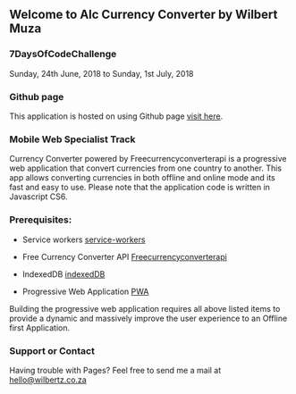 ## Welcome to Alc Currency Converter by Wilbert Muza ##

### 7DaysOfCodeChallenge ###
   Sunday, 24th June, 2018 to Sunday, 1st July, 2018

### Github page ###

This application is hosted on using Github page [visit here](https://wmuza.github.io/ALC/).

### Mobile Web Specialist Track ###

Currency Converter powered by Freecurrencyconverterapi is a progressive web application that convert currencies from one country to another.
This app allows converting currencies in both offline and online mode and its fast and easy to use. Please note that the application code is written in Javascript CS6.


### Prerequisites: ###
  
  * Service workers [service-workers](https://developers.google.com/web/fundamentals/primers/service-workers/)

  * Free Currency Converter API [Freecurrencyconverterapi](https://www.currencyconverterapi.com/)

  * IndexedDB  [indexedDB](https://developer.mozilla.org/en-US/docs/Web/API/IndexedDB_API)
  
  * Progressive Web Application  [PWA](https://developers.google.com/web/progressive-web-apps/)

Building the progressive web application requires all above listed items to provide a dynamic and massively improve the user experience to an Offline first Application.

### Support or Contact ###

Having trouble with Pages? Feel free to send me a mail at hello@wilbertz.co.za
